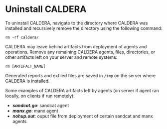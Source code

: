 # Uninstall CALDERA

To uninstall CALDERA, navigate to the directory where CALDERA was installed and recursively remove the directory using the following command: 
```
rm -rf caldera/
```

CALDERA may leave behind artifacts from deployment of agents and operations. Remove any remaining CALDERA agents, files, directories, or other artifacts left on your server and remote systems:
```
rm [ARTIFACT_NAME]
```

Generated reports and exfiled files are saved in `/tmp` on the server where CALDERA is installed.

Some examples of CALDERA artifacts left by agents (on server if agent ran locally, on clients if run remotely):
* **_sandcat.go_**: sandcat agent
* **_manx.go_**: manx agent 
* **_nohup.out_**: ouput file from deployment of certain sandcat and manx agents
